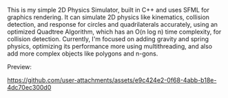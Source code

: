 This is my simple 2D Physics Simulator, built in C++ and uses SFML for graphics rendering. 
It can simulate 2D physics like kinematics, collision detection, and response for circles and quadrilaterals accurately,
using an optimized Quadtree Algorithm, which has an O(n log n) time complexity, for collision detection. 
Currently, I'm focused on adding gravity and spring physics, optimizing its performance more using multithreading, and also 
add more complex objects like polygons and n-gons.

Preview:

https://github.com/user-attachments/assets/e9c424e2-0f68-4abb-b18e-4dc70ec300d0
